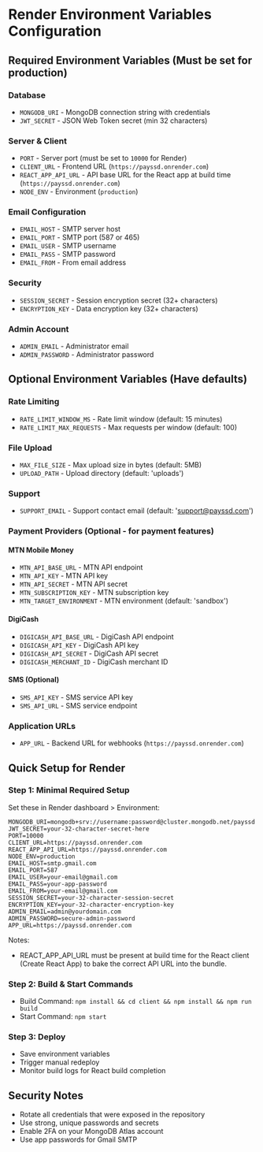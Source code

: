 # Render Environment Variables Configuration

## Required Environment Variables (Must be set for production)

### Database
- `MONGODB_URI` - MongoDB connection string with credentials
- `JWT_SECRET` - JSON Web Token secret (min 32 characters)

### Server & Client
- `PORT` - Server port (must be set to `10000` for Render)
- `CLIENT_URL` - Frontend URL (`https://payssd.onrender.com`)
- `REACT_APP_API_URL` - API base URL for the React app at build time (`https://payssd.onrender.com`)
- `NODE_ENV` - Environment (`production`)

### Email Configuration
- `EMAIL_HOST` - SMTP server host
- `EMAIL_PORT` - SMTP port (587 or 465)
- `EMAIL_USER` - SMTP username
- `EMAIL_PASS` - SMTP password
- `EMAIL_FROM` - From email address

### Security
- `SESSION_SECRET` - Session encryption secret (32+ characters)
- `ENCRYPTION_KEY` - Data encryption key (32+ characters)

### Admin Account
- `ADMIN_EMAIL` - Administrator email
- `ADMIN_PASSWORD` - Administrator password

## Optional Environment Variables (Have defaults)

### Rate Limiting
- `RATE_LIMIT_WINDOW_MS` - Rate limit window (default: 15 minutes)
- `RATE_LIMIT_MAX_REQUESTS` - Max requests per window (default: 100)

### File Upload
- `MAX_FILE_SIZE` - Max upload size in bytes (default: 5MB)
- `UPLOAD_PATH` - Upload directory (default: 'uploads')

### Support
- `SUPPORT_EMAIL` - Support contact email (default: 'support@payssd.com')

### Payment Providers (Optional - for payment features)
#### MTN Mobile Money
- `MTN_API_BASE_URL` - MTN API endpoint
- `MTN_API_KEY` - MTN API key
- `MTN_API_SECRET` - MTN API secret
- `MTN_SUBSCRIPTION_KEY` - MTN subscription key
- `MTN_TARGET_ENVIRONMENT` - MTN environment (default: 'sandbox')

#### DigiCash
- `DIGICASH_API_BASE_URL` - DigiCash API endpoint
- `DIGICASH_API_KEY` - DigiCash API key
- `DIGICASH_API_SECRET` - DigiCash API secret
- `DIGICASH_MERCHANT_ID` - DigiCash merchant ID

#### SMS (Optional)
- `SMS_API_KEY` - SMS service API key
- `SMS_API_URL` - SMS service endpoint

### Application URLs
- `APP_URL` - Backend URL for webhooks (`https://payssd.onrender.com`)

## Quick Setup for Render

### Step 1: Minimal Required Setup
Set these in Render dashboard > Environment:
```
MONGODB_URI=mongodb+srv://username:password@cluster.mongodb.net/payssd
JWT_SECRET=your-32-character-secret-here
PORT=10000
CLIENT_URL=https://payssd.onrender.com
REACT_APP_API_URL=https://payssd.onrender.com
NODE_ENV=production
EMAIL_HOST=smtp.gmail.com
EMAIL_PORT=587
EMAIL_USER=your-email@gmail.com
EMAIL_PASS=your-app-password
EMAIL_FROM=your-email@gmail.com
SESSION_SECRET=your-32-character-session-secret
ENCRYPTION_KEY=your-32-character-encryption-key
ADMIN_EMAIL=admin@yourdomain.com
ADMIN_PASSWORD=secure-admin-password
APP_URL=https://payssd.onrender.com
```

Notes:
- REACT_APP_API_URL must be present at build time for the React client (Create React App) to bake the correct API URL into the bundle.

### Step 2: Build & Start Commands
- Build Command: `npm install && cd client && npm install && npm run build`
- Start Command: `npm start`

### Step 3: Deploy
- Save environment variables
- Trigger manual redeploy
- Monitor build logs for React build completion

## Security Notes
- Rotate all credentials that were exposed in the repository
- Use strong, unique passwords and secrets
- Enable 2FA on your MongoDB Atlas account
- Use app passwords for Gmail SMTP